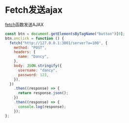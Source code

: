 # Fetch发送ajax

[fetch](https://developer.mozilla.org/zh-CN/docs/Web/API/fetch)函数发送AJAX

```js
const btn = document.getElementsByTagName("button")[0];
btn.onclick = function () {
  fetch("http://127.0.0.1:3001/server?a=100", {
    method: "POST",
    headers: {
      name: "Dancy",
    },
    body: JSON.stringify({
      username: "dancy",
      password: 123,
    }),
  })
    .then((response) => {
      return response.json();
    })
    .then((response) => {
      console.log(response);
    });
};
```

